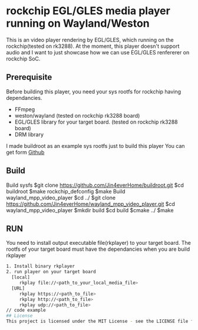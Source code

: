# rockchip EGL/GLES media player running on Wayland/Weston
This is an video player rendering by EGL/GLES, which running on the rockchip(tested on rk3288).
At the moment, this player doesn't support audio and I want to just showcase how we can use EGL/GLES renfererer on rockchip SoC.

## Prerequisite
Before building this player, 
you need your sys rootfs for rockchip having dependancies.
- FFmpeg
- weston/wayland (tested on rockchip rk3288 board)
- EGL/GLES library for your target board. (tested on rockchip rk3288 board)
- DRM library

I made buildroot as an example sys rootfs just to build this player
You can get form
[Github](https://github.com/Jin4everHome/buildroot.git)

## Build
Build sysfs
$git clone https://github.com/Jin4everHome/buildroot.git
$cd buildroot
$make rockchip_defconfig
$make
Build wayland_mpp_video_player
$cd ../
$git clone https://github.com/Jin4everHome/wayland_mpp_video_player.git
$cd wayland_mpp_video_player
$mkdir build
$cd build
$cmake ../
$make
## RUN
You need to install output executable file(rkplayer) to your target board.
The rootfs of your target board must have the dependancies when you are build rkplayer
```bash
1. Install binary rkplayer
2. run player on your target board
  [local]
     rkplay file://<path_to_your_local_media_file>
  [URL]
     rkplay https://<path_to_file>
     rkplay http://<path_to_file>
     rkplay udp://<path_to_file>
// code example
## License
This project is licensed under the MIT License - see the LICENSE file for details.




    

